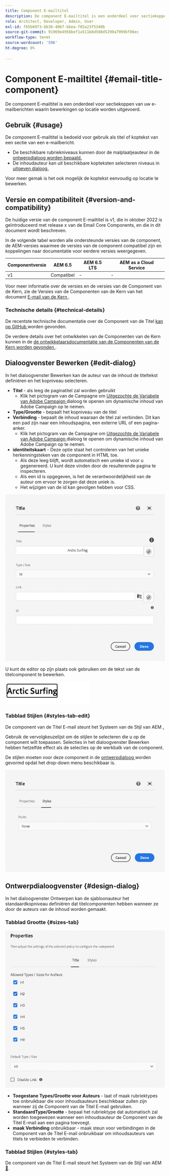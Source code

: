 ```yaml
---
title: Component E-mailtitel
description: De component E-mailtitel is een onderdeel voor sectiekoppen van uw e-mailberichten waarin bewerkingen op locatie worden uitgevoerd.
role: Architect, Developer, Admin, User
exl-id: f65b6973-bb36-406f-bbea-f85a23f5340b
source-git-commit: 91969e4956bef1a511b8d588d5290a7999bf86ec
workflow-type: tm+mt
source-wordcount: '596'
ht-degree: 0%

---
```



# Component E-mailtitel {#email-title-component}

De component E-mailtitel is een onderdeel voor sectiekoppen van uw e-mailberichten waarin bewerkingen op locatie worden uitgevoerd.

## Gebruik {#usage}

De component E-mailtitel is bedoeld voor gebruik als titel of koptekst van een sectie van een e-mailbericht.

* De beschikbare rubriekniveaus kunnen door de malplaatjeauteur in de [ ontwerpdialoog worden bepaald.](#design-dialog)
* De inhoudauteur kan uit beschikbare kopteksten selecteren niveaus in [ uitgeven dialoog.](#edit-dialog)

Voor meer gemak is het ook mogelijk de koptekst eenvoudig op locatie te bewerken.

## Versie en compatibiliteit {#version-and-compatibility}

De huidige versie van de component E-mailtitel is v1, die in oktober 2022 is geïntroduceerd met release x van de Email Core Components, en die in dit document wordt beschreven.

In de volgende tabel worden alle ondersteunde versies van de component, de AEM-versies waarmee de versies van de component compatibel zijn en koppelingen naar documentatie voor eerdere versies weergegeven.

| Componentversie | AEM 6.5 | AEM 6.5 LTS | AEM as a Cloud Service |
|---|---|---|---|
| v1 | Compatibel | - | - |

Voor meer informatie over de versies en de versies van de Component van de Kern, zie de Versies van de Componenten van de Kern van het document [ E-mail van de Kern ](/help/versions.md).

### Technische details {#technical-details}

De recentste technische documentatie over de Component van de Titel [ kan op GitHub ](https://adobe.com/go/aem_cmp_tech_email_title_v1) worden gevonden.

De verdere details over het ontwikkelen van de Componenten van de Kern kunnen in de [ de ontwikkelaarsdocumentatie van de Componenten van de Kern worden gevonden ](/help/developing/overview.md).

## Dialoogvenster Bewerken {#edit-dialog}

In het dialoogvenster Bewerken kan de auteur van de inhoud de titeltekst definiëren en het kopniveau selecteren.

* **Titel** - als leeg de paginatitel zal worden gebruikt
   * Klik het pictogram van de Campagne om [ Uitgezochte de Variabele van Adobe Campaign ](/help/email/campaign-variables.md) dialoog te openen om dynamische inhoud van Adobe Campaign op te nemen.
* **Type/Grootte** - bepaalt het kopniveau van de titel
* **Verbinding** - bepaalt de inhoud waaraan de titel zal verbinden. Dit kan een pad zijn naar een inhoudspagina, een externe URL of een pagina-anker.
   * Klik het pictogram van de Campagne om [ Uitgezochte de Variabele van Adobe Campaign ](/help/email/campaign-variables.md) dialoog te openen om dynamische inhoud van Adobe Campaign op te nemen.
* **identiteitskaart** - Deze optie staat het controleren van het unieke herkenningsteken van de component in HTML toe.
   * Als deze leeg blijft, wordt automatisch een unieke id voor u gegenereerd. U kunt deze vinden door de resulterende pagina te inspecteren.
   * Als een id is opgegeven, is het de verantwoordelijkheid van de auteur om ervoor te zorgen dat deze uniek is.
   * Het wijzigen van de id kan gevolgen hebben voor CSS.

![ uitgeeft de Component van de Titel van de E-mail dialoog ](/help/email/assets/email-title-edit.png)

U kunt de editor op zijn plaats ook gebruiken om de tekst van de titelcomponent te bewerken.

![ In-place het uitgeven van de Component van de Titel van de E-mail ](/help/email/assets/email-title-edit-inline.png)

### Tabblad Stijlen {#styles-tab-edit}

De component van de Titel E-mail steunt het Systeem van de Stijl van AEM [.](/help/get-started/authoring.md#component-styling)

Gebruik de vervolgkeuzelijst om de stijlen te selecteren die u op de component wilt toepassen. Selecties in het dialoogvenster Bewerken hebben hetzelfde effect als de selecties op de werkbalk van de component.

De stijlen moeten voor deze component in de [ ontwerpdialoog ](#design-dialog) worden gevormd opdat het drop-down menu beschikbaar is.

![ het lusje van Stijlen van uitgeeft dialoog van de Component van de Titel ](/help/email/assets/email-title-edit-styles.png)

## Ontwerpdialoogvenster {#design-dialog}

In het dialoogvenster Ontwerpen kan de sjabloonauteur het standaardkopniveau definiëren dat titelcomponenten hebben wanneer ze door de auteurs van de inhoud worden gemaakt.

### Tabblad Grootte {#sizes-tab}

![ het ontwerpdialoog van de Component van de Titel ](/help/email/assets/email-title-design.png)

* **Toegestane Types/Grootte voor Auteurs** - laat of maak rubriektypes toe onbruikbaar die voor inhoudsauteurs beschikbaar zullen zijn wanneer zij de Component van de Titel E-mail gebruiken.
* **StandaardType/Grootte** - bepaal het rubriektype dat automatisch zal worden toegewezen wanneer een inhoudsauteur de Component van de Titel E-mail aan een pagina toevoegt.
* **maak Verbinding** onbruikbaar - maak steun voor verbindingen in de Component van de Titel E-mail onbruikbaar om inhoudsauteurs van titels te verbieden te verbinden.

### Tabblad Stijlen {#styles-tab}

De component van de Titel E-mail steunt het Systeem van de Stijl van AEM [&#128279;](/help/get-started/authoring.md#component-styling).
